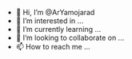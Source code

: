 - 👋 Hi, I’m @ArYamojarad
- 👀 I’m interested in ...
- 🌱 I’m currently learning ...
- 💞️ I’m looking to collaborate on ...
- 📫 How to reach me ...

<!---
ArYamojarad/ArYamojarad is a ✨ special ✨ repository because its `README.md` (this file) appears on your GitHub profile.
You can click the Preview link to take a look at your changes.
--->
